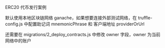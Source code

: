  ERC20 代币发行案例



默认使用本地区块链网络 ganache，如果想要连接外部测试网络，在 truffle-config.js 中配置助记词 mnemonicPhrase 和 客户端地址 providerOrUrl



还需要在 migrations/2_deploy_contracts.js 中修改 owner 字段，owner 为当前网络中的账户